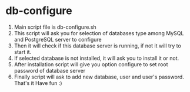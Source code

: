 # db-configure
1. Main script file is db-configure.sh
2. This script will ask you for selection of databases type among MySQL and PostgreSQL server to configure
3. Then it will check if this database server is running, if not it will try to start it. 
4. If selected database is not installed, it will ask you to install it or not.
5. After installation script will give you option configure to set root password of database server
6. Finally script will ask to add new database, user and user's password. 
That's it
Have fun :)
